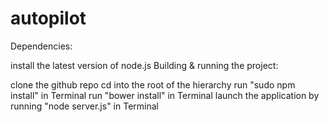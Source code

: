 # autopilot

Dependencies:

install the latest version of node.js
Building & running the project:

clone the github repo
cd into the root of the hierarchy
run "sudo npm install" in Terminal
run "bower install" in Terminal
launch the application by running "node server.js" in Terminal

